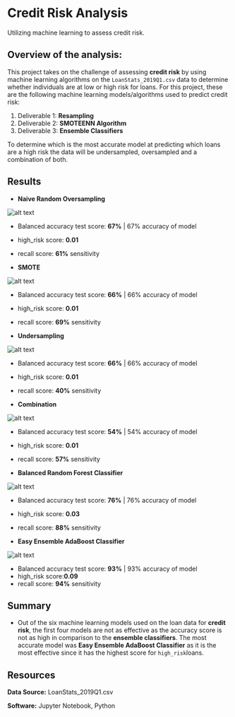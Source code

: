 # Credit Risk Analysis

Utilizing machine learning to assess credit risk.

## Overview of the analysis: 

This project takes on the challenge of assessing **credit risk** by using machine learning algorithms on the `LoanStats_2019Q1.csv` data to determine whether individuals are at low or high risk for loans. For this project, these are the following machine learning models/algorithms used to predict credit risk: 

1. Deliverable 1: **Resampling**
2. Deliverable 2: **SMOTEENN Algorithm**
3. Deliverable 3: **Ensemble Classifiers**

To determine which is the most accurate model at predicting which loans are a high risk the data will be undersampled, oversampled and a combination of both. 

## Results
	
- **Naive Random Oversampling**	

![alt text](#### "NaiveRandomOversampling")

  - Balanced accuracy test score: **67%** | 67% accuracy of model
  - high_risk score: **0.01**
  - recall score: **61%** sensitivity 

- **SMOTE**	

![alt text](#### "SMOTE")

  - Balanced accuracy test score: **66%** | 66% accuracy of model
  - high_risk score: **0.01**
  - recall score: **69%** sensitivity 


- **Undersampling**	

![alt text](#### "Undersampling")

  - Balanced accuracy test score: **66%** | 66% accuracy of model
  - high_risk score: **0.01** 
  - recall score: **40%** sensitivity 

- **Combination**	

![alt text](#### "Combination")

  - Balanced accuracy test score: **54%** | 54% accuracy of model
  - high_risk score: **0.01**
  - recall score: **57%** sensitivity 

- **Balanced Random Forest Classifier**	

![alt text](#### "BalancedRandomForestClassifier")

  - Balanced accuracy test score: **76%** | 76% accuracy of model
  - high_risk score: **0.03**
  - recall score: **88%** sensitivity 

- **Easy Ensemble AdaBoost Classifier**	

![alt text](#### "EasyEnsembleAdaBoostClassifier")

  - Balanced accuracy test score: **93%** | 93% accuracy of model
  - high_risk score:**0.09** 
  - recall score: **94%** sensitivity 

## Summary 

- Out of the six machine learning models used on the loan data for **credit risk**, the first four models are not as effective as the accuracy score is not as high in comparison to the **ensemble classifiers**. The most accurate model was **Easy Ensemble AdaBoost Classifier** as it is the most effective since it has the highest score for `high_risk`loans. 


## Resources

**Data Source:** LoanStats_2019Q1.csv

**Software:** Jupyter Notebook, Python